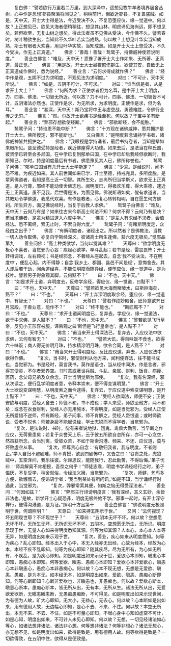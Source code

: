 <!-- { "loadSidebar": true } -->
　　复白佛：“譬若欲行万里若二万里，到大深泽中，遥想见牧牛羊者境界居舍丛树，心中作是念想‘郡县聚落将闻见之’，稍稍前行，但欲近郡县，不复畏盗贼。如是，天中天，开士大士得是法，今近受决不久，不复恐堕应仪、缘一觉道中。何以故？上正想见已。欲见大海者便稍稍往，想见其山林，明虑谛见海尚远，即不想见矣。若但欲至，无复山树之想矣。得此法者虽不见佛从受决，今作佛不久。譬若春时，树叶稍欲生出，当知此不久华叶若实当成熟。何以故？上想见叶华实当知成熟，斯土有眼者大欢喜，用见叶华实故，当知成熟。如是开士大士上想受决，不久今受决，作无上正真道。”
　　佛言：“善哉！善哉！鹙鹭子，持佛威神使若说明度。”
　　善业白佛言：“难及，天中天！悉豫了署开士大士作如来、无所著、正真道、最正觉。”
　　佛言：“用是故，开士大士昼夜愍伤群生，欲使其安，自致无上正真道成作佛时，悉为说经。”
　　善业言：“云何求得成就作佛？”
　　佛言：“经中作是观，五阴不过为求明度，不观见法为求明度。”
　　对曰：“不可计，天中天所说。”
　　佛言：“如是，五阴不可计，不可求。”
　　对曰：“谁当信是者，从是求开士大士？”
　　佛言：“何所为求？正使求者但为名耳，是中开士大士明度，力、四事、佛法、一切智无所近。何以故？力不可计，四事、佛法、一切智皆不可计，五阴诸法亦然也。正使作是求，为无所求，为求明度。正使作是求，但为名耳。”
　　善业言：“甚深，天中天！斯乃宝将中王与虚空战，勇德难胜，令佛行业传之无穷。”
　　佛言：“然。尔故开士欲疾书是经至死。何以故？于宝中多有断起。”
　　善业言：“弊邪存想欲使经断。”
　　佛言：“邪欲断经，会不能胜。”
　　鹙鹭子问：“持谁恩不能中断？”
　　佛言：“十方现在诸佛威神，悉共拥护是开士大士。佛所授定，邪不能断也。”
　　又白佛言：“是明度若念诵持学书者，诸佛威神皆共拥护之。”
　　佛言：“我眼视是学持诵者，最后书持卷者，当知是辈如来眼所见。是至德受持是经者，疾近佛座得大功德。如来去后，是法当在释氏国，彼贤学已转至会多尼国，在中学已复到郁单曰国，在中学已却后我经但欲断时，我斯知已。尔时，持是明度最后有书者，佛悉豫见其人已，佛所称誉也。”
　　鹙鹭子问佛：“郁单曰国当有几开士大士学斯定？”
　　佛言：“少耳。是经说时，闻不恐不难，为疾近如来。其人前世闻如来已学，开士至德，持戒完具，多所度脱。是辈索佛道者，我知是高士近一切智。其所生处，志尚所归当学斯义，欲求无上正真道。是人行尊，邪终不能动使舍佛志也。闻明度已，得极欢乐尊，得大乘德，逮近无上正真道。虽不见我，后世得是法，为面见佛。佛说斯语如矣，傥有求道者，当共教劝令学佛道，我悉代欢喜。有作是教者，心复心转转相明，自在愿生何方佛刹。所生异方，面见佛说经时，当复于后教人求佛。”
　　鹙鹭子白佛言：“难及，天中天！云何乃有是？如来往古来今斯高士何法不知？何求不得？云何乃有是决？甫当求佛者，是辈为精进逮入六度中学。”
　　佛言：“是辈人有求经不求者，会值经法。愿不离经，索无止时，不索自得六度。”
　　鹙鹭子问：“有睹斯明度定，众经由之出乎？”
　　佛言：“有解明度者，诸经出之。所以然者？是佛教法，当教一切人劝令取佛，亦复自学斯经深义。彼诸高士所生逢佛，获六度无极矣。”觉邪品第九
　　善业问佛：“高士种类欲学，当何以觉其难？”
　　天尊曰：“欲学明度无极心不喜者，当觉邪为心妄：疾起心欲学，卒斗乱起；若书是经，雷震畏怖；开士转相调戏，左右顾视；书是经邪念，不著经从座起去，自念‘我不受决法，不在明度中’，便乱心起，内不得静；自念‘我乡土、郡国、县邑不闻是经’，意悔舍去。其人却后若干劫，闻余道经喜，不能任明度而随异经，便堕应仪、缘一觉道中，是为枝叶。譬若男子得象观其脚，云何黠不？”
　　曰：“不也，天中天。”
　　佛言：“如是求开士道，弃明度去，反修学余经，得应仪、缘一觉道，曰黠不？”
　　曰：“不也，天中天。”
　　天尊曰：“譬若欲见大海而睹陂水，曰斯巨海矣，黠不？”
　　曰：“不也。”
　　天尊曰：“开士弃深明度取余经，堕应仪、缘一觉道中，有智无？”
　　对曰：“不也。”
　　天尊曰：“譬若作绝妙殿舍，匠师意欲齐日月宫殿，于善业意，能作不？”
　　对曰：“终不能也。”
　　“斯匠黠不？”
　　对曰：“不也。”
　　天尊曰：“求开士道闻明度已，复弃去，学应仪、缘一觉道法，欲于中求佛，是人黠不？”
　　曰：“不也，天中天。”
　　佛言：“譬若欲见飞行皇帝，反见小王形容被服，谛熟观之曰‘斯但是飞行皇帝也’，是人黠不？”
　　对曰：“不也，天中天。”
　　佛言：“甫当来开士得深法已，复弃去，入应仪法中欲求佛，云何有智无？”
　　对曰：“不也。”
　　“譬若大饥，得百味饭不食也，欲得六十味饭；商人得无价明月珠，持水精涂明月珠，欲令合同，是人黠不？”
　　对曰：“不也。”
　　佛言：“甫当来开士得明度经，反比应仪道，弃去，入应仪法中欲得作佛。
　　“复次，当书时，邪使财利从他方来，闻利便弃法，往不能书成也，当觉邪为。书是经时，莫言我书，莫作是语也，当从经中闻决，作是言者，邪得其便矣，不尔者邪界空。书时意或著世兵贼、斗乱、亲属、财利、饭食、病瘦、医药，念父母兄弟及众余念，开士当明觉斯为邪使。
　　“复次，我有名深经，邪从次读之，便行乱学明度者意，令释本崇末，便不得变谋明慧。”
　　佛言：“开士大士欲说变谋明慧，从明度索之而今逮得，复弃去，于应仪道中索变谋明慧，是开士黠不？”
　　曰：“不也，天中天。”
　　佛言：“受经人欲闻法，师便不安；正使安欲与明度，受经人舍去；师徒不和，书不成也；学人来受，师欲至他方，两不和矣；或念在衣食财利，受经人亦无用施本，不得明度，如是当觉邪为。受经人正使无所爱惜不逆师，师有斯经，弟子问事，师不肯解之，受经人赍恨退；或时师欲说，受者不悦也；师若身疲不能起说经，学士志锐而不得学者，当觉邪为。
　　“复次，是法说时、书时，傥有来者说地狱、饿鬼、禽兽大勤苦，当早断之作应仪，无荷重患矣；若复于众誉天上乐，云于彼五所欲自恣所存，亦可一心念空，然虽获所念，会当别离，受彼众苦，不如于斯索沟港、频来、不还、应仪道，莫与坏败虚空从事。
　　“复次，师尊贵心自念：‘有敬归我者，我与明度，不者则止。’学人自归不避剧难，师不肯授，欲到四剧怖中，又告之曰：‘谷贵之处，虎狼贼中，五空泽间，我乐往彼。尔谛思议，能随我行，忍此勤苦，不得后悔。’弟子忧曰：‘师具解奥不肯相授，吾奈之何乎！”师徒志乖，明度书学诵经经行之时，弟子愠厌，不复受学，稍舍就俗，令经法义擁，当觉邪为。
　　“复次，师健，乞丐多方便，欲懈惰去，便谄语学者：‘我当到某处有所问讯。’如是不知，当学诵经行时遇此，当觉邪为。
　　“复次，弊邪常索其便，如斯之恼无得受深法者。”
　　善业问：“何因如兹？”
　　佛言：“弊邪主行诽谤明度言：‘我有深经，其义玄妙，余皆非法也。’是故，新学开士心疑恐非，明度无极终始不学。邪事一起时，有开士深守禅行，便得沟港道，是为证。”照明十方品第十
　　善业白佛言：“佛说明度无极照明于世，何谓照明？”
　　天尊曰：“如来持五阴示于世。”
　　又问：“云何视现？坏五阴现世耶？不坏现世乎？”
　　天尊曰：“五阴本无坏不坏。何以故？空想愿无坏不坏。无所生无坏，无所识无坏不坏，五阴本。空想愿无所生，无所识。明度示现于世，无量人心如来得明度悉知其源。何等为知其源？人本心，本心本人本等无异，如是明度出如来示现于世。
　　“复次，善业，疾心如来从明度悉知。何等为疾心？乱心即知。经本出入于心中，本无入经亦无出经，心故为经本，经故为心本，本经不疾不乱即知。何等为疾心即知？随其疾尽，尽为无所有，为心如无所有，不疾乱，是为疾心即知。如是明度出如来示现于世，爱欲心本即知，瞋恚心本即知，愚痴心本即知。何等爱欲、瞋恚、愚痴心本即知？爱欲心本非爱欲心，瞋恚心本非瞋恚心，愚痴心本非愚痴心。何以故？心本不现无想，无想是无爱欲、瞋恚、愚痴，是为本无。如本经无本，如是明度出如来，爱欲、瞋恚、愚痴心断即知。何等心断即知？心断非爱欲也，非瞋恚也，非愚痴也。何以故？爱欲心断本，瞋恚心断本，愚痴心断本，皆无所从出，无有本，无所从生。诸法无所从出，无爱欲爱欲断，无瞋恚瞋恚断，无愚痴愚痴断，不可得见。如是明度出如来示现世间，为有德为人故，旷大心即知，无大小，无益心，无去心。何以故？心本断如是出如来，用有德用人故，无边幅心即知，是心不去、不来、不住。何以故？本空无所出，本无不来、不去、不住，如是不可量心即知，不增心身中心知如虚空不可计，如是心知，明度出如来，不可计人未见心即知。何以故？无想，一切见经诸法如心等心，如诸法想非诸法，诸法非心想。何等想非诸法？何等非想心？诸法无想心，亦无想不见，如是明度出如来，欲得是致是，用有德用人故。何等欲得是致是？一切欲得致，在五阴中住，欲得从是便致是。
